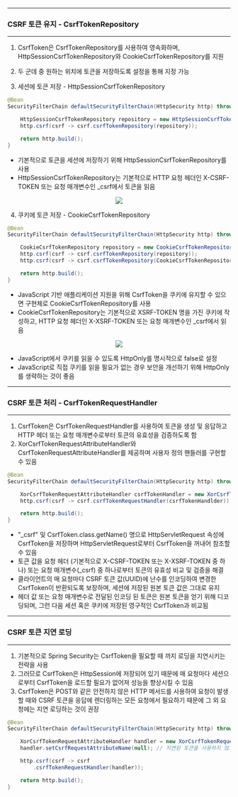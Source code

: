 -----
### CSRF 토큰 유지 - CsrfTokenRepository
-----
1. CsrfToken은 CsrfTokenRepository를 사용하여 영속화하며, HttpSessionCsrfTokenRepository와 CookieCsrfTokenRepository를 지원
2. 두 군데 중 원하는 위치에 토큰을 저장하도록 설정을 통해 지정 가능

3. 세션에 토큰 저장 - HttpSessionCsrfTokenRepository
```java
@Bean
SecurityFilterChain defaultSecurityFilterChain(HttpSecurity http) throws Exception {

    HttpSessionCsrfTokenRepository repository = new HttpSessionCsrfTokenRepository();
    http.csrf(csrf -> csrf.csrfTokenRepository(repository));

    return http.build();
}
```
  - 기본적으로 토큰을 세션에 저장하기 위해 HttpSessionCsrfTokenRepository를 사용
  - HttpSessionCsrfTokenRepository는 기본적으로 HTTP 요청 헤더인 X-CSRF-TOKEN 또는 요청 매개변수인 _csrf에서 토큰을 읽음
<div align="center">
<img src="https://github.com/user-attachments/assets/8e836094-34b2-458f-b034-3292b2f8143d">
</div>

4. 쿠키에 토큰 저장 - CookieCsrfTokenRepository
```java
@Bean
SecurityFilterChain defaultSecurityFilterChain(HttpSecurity http) throws Exception {

    CookieCsrfTokenRepository repository = new CookieCsrfTokenRepository();
    http.csrf(csrf -> csrf.csrfTokenRepository(repository));
    http.csrf(csrf -> csrf.csrfTokenRepository(CookieCsrfTokenRepository.withHttpOnlyFalse());

    return http.build();
}
```
  - JavaScript 기반 애플리케이션 지원을 위해 CsrfToken을 쿠키에 유지할 수 있으면 구현체로 CookieCsrfTokenRepository를 사용
  - CookieCsrfTokenRepository는 기본적으로 XSRF-TOKEN 명을 가진 쿠키에 작성하고, HTTP 요청 헤더인 X-XSRF-TOKEN 또는 요청 매개변수인 _csrf에서 읽음
<div align="center">
<img src="https://github.com/user-attachments/assets/648ba454-8898-4ccf-80f0-8bf0037a3007">
</div>

  - JavaScript에서 쿠키를 읽을 수 있도록 HttpOnly를 명시적으로 false로 설정
  - JavaScript로 직접 쿠키를 읽을 필요가 없는 경우 보안을 개선하기 위해 HttpOnly를 생략하는 것이 좋음

-----
### CSRF 토큰 처리 - CsrfTokenRequestHandler
-----
1. CsrfToken은 CsrfTokenRequestHandler를 사용하여 토큰을 생성 및 응답하고 HTTP 헤더 또는 요청 매개변수로부터 토큰의 유효성을 검증하도록 함
2. XorCsrfTokenRequestAttributeHandler와 CsrfTokenRequestAttributeHandler를 제공하며 사용자 정의 핸들러를 구현할 수 있음
```java
@Bean
SecurityFilterChain defaultSecurityFilterChain(HttpSecurity http) throws Exception {

    XorCsrfTokenRequestAttributeHandler csrfTokenHandler = new XorCsrfTokenRequestAttributeHandler();
    http.csrf(csrf -> csrf.csrfTokenRequestHandler(csrfTokenHandlder));

    return http.build();
}
```

  - "_csrf" 및 CsrfToken.class.getName() 명으로 HttpServletRequest 속성에 CsrfToken을 저장하며 HttpServletRequest로부터 CsrfToken을 꺼내어 참조할 수 있음
  - 토큰 값을 요청 헤더 (기본적으로 X-CSRF-TOKEN 또는 X-XSRF-TOKEN 중 하나) 또는 요청 매개변수(_csrf) 중 하나로부터 토큰의 유효성 비교 및 검증을 해결
  - 클라이언트의 매 요청마다 CSRF 토큰 값(UUID)에 난수를 인코딩하여 변경한 CsrfToken이 반환되도록 보장하며, 세션에 저장된 원본 토큰 값은 그대로 유지
  - 헤더 값 또는 요청 매개변수로 전달된 인코딩 된 토큰은 원본 토큰을 얻기 위해 디코딩되며, 그런 다음 세션 혹은 쿠키에 저장된 영구적인 CsrfToken과 비교됨

-----
### CSRF 토큰 지연 로딩
-----
1. 기본적으로 Spring Security는 CsrfToken을 필요할 때 까지 로딩을 지연시키는 전략을 사용
2. 그러므로 CsrfToken은 HttpSession에 저장되어 있기 때문에 매 요청마다 세션으로부터 CsrfToken을 로드할 필요가 없어져 성능을 향상시킬 수 있음
3. CsrfToken은 POST와 같은 안전하지 않은 HTTP 메서드를 사용하여 요청이 발생할 때와 CSRF 토큰을 응답에 렌더링하는 모든 요청에서 필요하기 때문에 그 외 요청에는 지연 로딩하는 것이 권장
```java
@Bean
SecurityFilterChain defaultSecurityFilterChain(HttpSecurity http) throws Exception {

    XorCsrfTokenRequestAttributeHandler handler = new XorCsrfTokenRequestAttributeHandler();
    handler.setCsrfRequestAttributeName(null); // 지연된 토큰을 사용하지 않고 CsrfToken을 매 요청마다 로드

    http.csrf(csrf -> csrf
        .csrfTokenRequestHandler(handler));

    return http.build();
}
```
